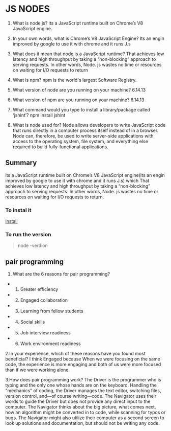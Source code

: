 # JS NODES

1. What is node.js? its a JavaScript runtime built on Chrome’s V8 JavaScript engine.

2. In your own words, what is Chrome’s V8 JavaScript Engine? Its an engin improved by google to use it with chrome and it runs J.s
3. What does it mean that node is a JavaScript runtime? That achieves low latency and high throughput by taking a “non-blocking” approach to serving requests. In other words, Node. js wastes no time or resources on waiting for I/O requests to return
4. What is npm? npm is the world's largest Software Registry.
5. What version of node are you running on your machine? 6.14.13
6. What version of npm are you running on your machine? 6.14.13

7. What command would you type to install a library/package called ‘jshint’? npm install jshint
8. What is node used for? Node allows developers to write JavaScript code that runs directly in a computer process itself instead of in a browser. Node can, therefore, be used to write server-side applications with access to the operating system, file system, and everything else required to build fully-functional applications.

## Summary

its a JavaScript runtime built on Chrome’s V8 JavaScript engine(Its an engin improved by google to use it with chrome and it runs J.s) which That achieves low latency and high throughput by taking a “non-blocking” approach to serving requests. In other words, Node. js wastes no time or resources on waiting for I/O requests to return.

### To instal it

[install](https://media.geeksforgeeks.org/wp-content/uploads/20191122121030/step2_install1.png)

### To run the version

 > node -verdion

## pair programming

1. What are the 6 reasons for pair programming?

* 1. Greater efficiency
* 2. Engaged collaboration
* 3. Learning from fellow students
* 4. Social skills
* 5. Job interview readiness
* 6. Work environment readiness

2.In your experience, which of these reasons have you found most beneficial?
I think Engaged because When we were focusing on the same code, the experience is more engaging and both of us were more focused than if we were working alone.

3.How does pair programming work?
 The Driver is the programmer who is typing and the only one whose hands are on the keyboard. Handling the “mechanics” of coding, the Driver manages the text editor, switching files, version control, and—of course writing—code. The Navigator uses their words to guide the Driver but does not provide any direct input to the computer. The Navigator thinks about the big picture, what comes next, how an algorithm might be converted in to code, while scanning for typos or bugs. The Navigator might also utilize their computer as a second screen to look up solutions and documentation, but should not be writing any code.
